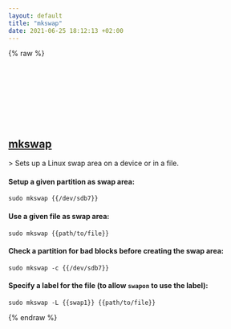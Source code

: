 ```yaml
---
layout: default
title: "mkswap"
date: 2021-06-25 18:12:13 +02:00
---
```

{% raw %}
<h2 id="mkswap">
  <a href="/en/linux/mkswap.html">mkswap</a> <a href="#mkswap"><svg class="icon">
    <use href="/assets/images/unicode_sprite.svg#link" />
  </svg></a>
</h2>
> Sets up a Linux swap area on a device or in a file.

#### Setup a given partition as swap area:
```shell
sudo mkswap {{/dev/sdb7}}
```
#### Use a given file as swap area:
```shell
sudo mkswap {{path/to/file}}
```
#### Check a partition for bad blocks before creating the swap area:
```shell
sudo mkswap -c {{/dev/sdb7}}
```
#### Specify a label for the file (to allow `swapon` to use the label):
```shell
sudo mkswap -L {{swap1}} {{path/to/file}}
```
{% endraw %}